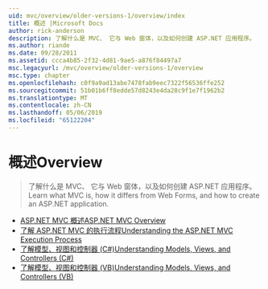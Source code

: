 ```yaml
---
uid: mvc/overview/older-versions-1/overview/index
title: 概述 |Microsoft Docs
author: rick-anderson
description: 了解什么是 MVC、 它与 Web 窗体，以及如何创建 ASP.NET 应用程序。
ms.author: riande
ms.date: 09/28/2011
ms.assetid: ccca4b85-2f32-4d81-9ae5-a876f84497a7
msc.legacyurl: /mvc/overview/older-versions-1/overview
msc.type: chapter
ms.openlocfilehash: c0f9a9ad13abe7478fab9eec7322f56536ffe252
ms.sourcegitcommit: 51b01b6ff8edde57d8243e4da28c9f1e7f1962b2
ms.translationtype: MT
ms.contentlocale: zh-CN
ms.lasthandoff: 05/06/2019
ms.locfileid: "65122204"
---
```

# <a name="overview"></a><span data-ttu-id="e9d55-103">概述</span><span class="sxs-lookup"><span data-stu-id="e9d55-103">Overview</span></span>

> <span data-ttu-id="e9d55-104">了解什么是 MVC、 它与 Web 窗体，以及如何创建 ASP.NET 应用程序。</span><span class="sxs-lookup"><span data-stu-id="e9d55-104">Learn what MVC is, how it differs from Web Forms, and how to create an ASP.NET application.</span></span>

- [<span data-ttu-id="e9d55-105">ASP.NET MVC 概述</span><span class="sxs-lookup"><span data-stu-id="e9d55-105">ASP.NET MVC Overview</span></span>](asp-net-mvc-overview.md)
- [<span data-ttu-id="e9d55-106">了解 ASP.NET MVC 的执行流程</span><span class="sxs-lookup"><span data-stu-id="e9d55-106">Understanding the ASP.NET MVC Execution Process</span></span>](understanding-the-asp-net-mvc-execution-process.md)
- [<span data-ttu-id="e9d55-107">了解模型、视图和控制器 (C#)</span><span class="sxs-lookup"><span data-stu-id="e9d55-107">Understanding Models, Views, and Controllers (C#)</span></span>](understanding-models-views-and-controllers-cs.md)
- [<span data-ttu-id="e9d55-108">了解模型、视图和控制器 (VB)</span><span class="sxs-lookup"><span data-stu-id="e9d55-108">Understanding Models, Views, and Controllers (VB)</span></span>](understanding-models-views-and-controllers-vb.md)
